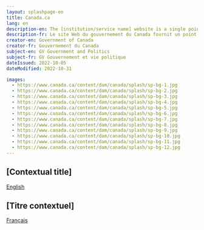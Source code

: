 ```yaml
---
layout: splashpage-en
title: Canada.ca
lang: en
description-en: The [institution/service name] website is a single point of access [contextual description].
description-fr: Le site Web du gouvernement du Canada fournit un point d'accès complet à tous les programmes, services, départements, ministères et organismes du gouvernement du Canada.
creator-en: Government of Canada
creator-fr: Gouvernement du Canada
subject-en: GV Government and Politics
subject-fr: GV Gouvernement et vie politique
dateIssued: 2022-10-05
dateModified: 2022-10-31

images:
  - https://www.canada.ca/content/dam/canada/splash/sp-bg-1.jpg
  - https://www.canada.ca/content/dam/canada/splash/sp-bg-2.jpg
  - https://www.canada.ca/content/dam/canada/splash/sp-bg-3.jpg
  - https://www.canada.ca/content/dam/canada/splash/sp-bg-4.jpg
  - https://www.canada.ca/content/dam/canada/splash/sp-bg-5.jpg
  - https://www.canada.ca/content/dam/canada/splash/sp-bg-6.jpg
  - https://www.canada.ca/content/dam/canada/splash/sp-bg-7.jpg
  - https://www.canada.ca/content/dam/canada/splash/sp-bg-8.jpg
  - https://www.canada.ca/content/dam/canada/splash/sp-bg-9.jpg
  - https://www.canada.ca/content/dam/canada/splash/sp-bg-10.jpg
  - https://www.canada.ca/content/dam/canada/splash/sp-bg-11.jpg
  - https://www.canada.ca/content/dam/canada/splash/sp-bg-12.jpg
---
```

<div class="row wb-eqht-grd">
	<section class="col-sm-6 text-sm-right">
		<h2 class="hght-inhrt h4">[Contextual title]</h2>
		<p><a href="../home/home-en.html" class="btn btn-primary" translate="no">English</a></p>
	</section>
		<section class="col-sm-6" lang="fr">
		<h2 class="hght-inhrt h4">[Titre contextuel]</h2>
		<p><a href="../home/home-fr.html" class="btn btn-primary" translate="no">Français</a></p>
	</section>
</div>
